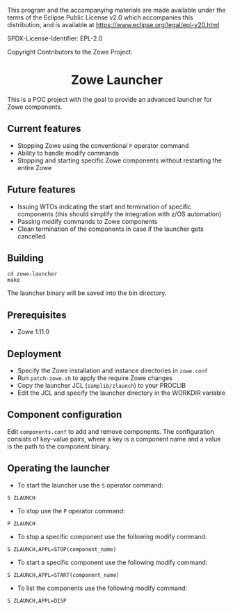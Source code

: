This program and the accompanying materials are
made available under the terms of the Eclipse Public License v2.0 which accompanies
this distribution, and is available at https://www.eclipse.org/legal/epl-v20.html

SPDX-License-Identifier: EPL-2.0

Copyright Contributors to the Zowe Project.

<h1 align="center">Zowe Launcher</h1>

This is a POC project with the goal to provide an advanced launcher for Zowe components.

## Current features
* Stopping Zowe using the conventional `P` operator command
* Ability to handle modify commands
* Stopping and starting specific Zowe components without restarting the entire Zowe

## Future features
* Issuing WTOs indicating the start and termination of specific components (this should simplify the integration with z/OS automation)
* Passing modify commands to Zowe components
* Clean termination of the components in case if the launcher gets cancelled

## Building

```
cd zowe-launcher
make
```

The launcher binary will be saved into the bin directory.

## Prerequisites

* Zowe 1.11.0

## Deployment

* Specify the Zowe installation and instance directories in `zowe.conf`
* Run `patch-zowe.sh` to apply the require Zowe changes
* Copy the launcher JCL (`samplib/zlaunch`) to your PROCLIB
* Edit the JCL and specify the launcher directory in the WORKDIR variable

## Component configuration

Edit `components.conf` to add and remove components. The configuration consists of key-value pairs, where a key is a component name and a value is the path to the component binary.

## Operating the launcher

* To start the launcher use the `S` operator command:
```
S ZLAUNCH
```
* To stop use the `P` operator command:
```
P ZLAUNCH
```
* To stop a specific component use the following modify command:
```
S ZLAUNCH,APPL=STOP(component_name)
```
* To start a specific component use the following modify command:
```
S ZLAUNCH,APPL=START(component_name)
```
* To list the components use the following modify command:
```
S ZLAUNCH,APPL=DISP
```